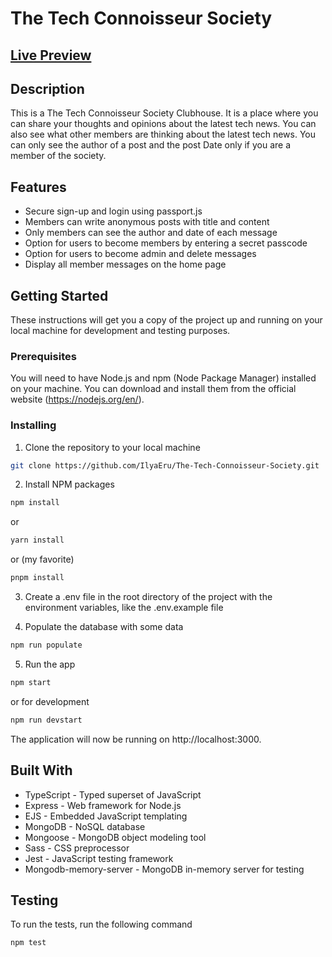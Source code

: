 # The Tech Connoisseur Society

## [Live Preview](https://the-tech-connoisseur-society.up.railway.app/)


## Description

This is a The Tech Connoisseur Society Clubhouse. It is a place where you can share your thoughts and opinions about the latest tech news. You can also see what other members are thinking about the latest tech news. You can only see the author of a post and the post Date only if you are a member of the society.

## Features

- Secure sign-up and login using passport.js
- Members can write anonymous posts with title and content
- Only members can see the author and date of each message
- Option for users to become members by entering a secret passcode
- Option for users to become admin and delete messages
- Display all member messages on the home page

## Getting Started

These instructions will get you a copy of the project up and running on your local machine for development and testing purposes.

### Prerequisites

You will need to have Node.js and npm (Node Package Manager) installed on your machine. You can download and install them from the official website (https://nodejs.org/en/).

### Installing

1. Clone the repository to your local machine

```sh
git clone https://github.com/IlyaEru/The-Tech-Connoisseur-Society.git
```

2. Install NPM packages

```sh
npm install
```

or

```sh
yarn install
```

or (my favorite)

```sh
pnpm install
```

3. Create a .env file in the root directory of the project with the environment variables, like the .env.example file

4. Populate the database with some data

```sh
npm run populate
```

5. Run the app

```sh
npm start
```

or for development

```sh
npm run devstart

```

The application will now be running on http://localhost:3000.

## Built With

- TypeScript - Typed superset of JavaScript
- Express - Web framework for Node.js
- EJS - Embedded JavaScript templating
- MongoDB - NoSQL database
- Mongoose - MongoDB object modeling tool
- Sass - CSS preprocessor
- Jest - JavaScript testing framework
- Mongodb-memory-server - MongoDB in-memory server for testing

## Testing

To run the tests, run the following command

```sh
npm test
```
